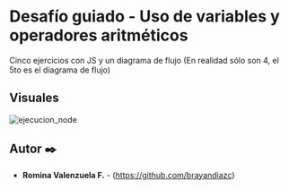 # Desafío guiado - Uso de variables y operadores aritméticos

Cinco ejercicios con JS y un diagrama de flujo (En realidad sólo son 4, el 5to es el diagrama de flujo)

## Visuales

![ejecucion_node](https://github.com/Romstroke/Uso_variables_operadores/assets/106749272/6ee90911-ea54-4a35-8ab2-275bb977f4f2)

## Autor ✒️

- **Romina Valenzuela F.** - (https://github.com/brayandiazc)
